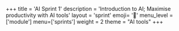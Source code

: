 +++
title = 'AI Sprint 1'
description = 'Introduction to AI; Maximise productivity with AI tools'
layout = 'sprint'
emoji= '🧱'
menu_level = ['module']
menu=['sprints']
weight = 2
theme = "AI tools"
+++
